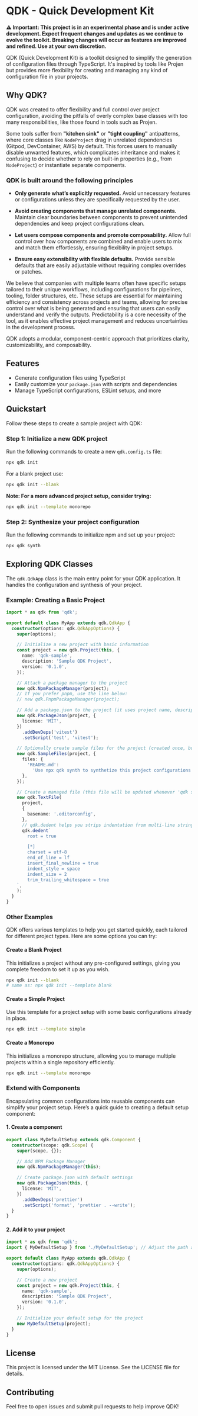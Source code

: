 # QDK - Quick Development Kit

**⚠️ Important: This project is in an experimental phase and is under active development. Expect frequent changes and updates as we continue to evolve the toolkit. Breaking changes will occur as features are improved and refined. Use at your own discretion.**

QDK (Quick Development Kit) is a toolkit designed to simplify the generation of configuration files through TypeScript. It's inspired by tools like Projen but provides more flexibility for creating and managing any kind of configuration file in your projects.

## Why QDK?

QDK was created to offer flexibility and full control over project configuration, avoiding the pitfalls of overly complex base classes with too many responsibilities, like those found in tools such as Projen.

Some tools suffer from **"kitchen sink"** or **"tight coupling"** antipatterns, where core classes like `NodeProject` drag in unrelated dependencies (Gitpod, DevContainer, AWS) by default. This forces users to manually disable unwanted features, which complicates inheritance and makes it confusing to decide whether to rely on built-in properties (e.g., from `NodeProject`) or instantiate separate components.

### QDK is built around the following principles

- **Only generate what’s explicitly requested.**
  Avoid unnecessary features or configurations unless they are specifically requested by the user.

- **Avoid creating components that manage unrelated components.**
  Maintain clear boundaries between components to prevent unintended dependencies and keep project configurations clean.

- **Let users compose components and promote composability.**
  Allow full control over how components are combined and enable users to mix and match them effortlessly, ensuring flexibility in project setups.

- **Ensure easy extensibility with flexible defaults.**
  Provide sensible defaults that are easily adjustable without requiring complex overrides or patches.

We believe that companies with multiple teams often have specific setups tailored to their unique workflows, including configurations for pipelines, tooling, folder structures, etc. These setups are essential for maintaining efficiency and consistency across projects and teams, allowing for precise control over what is being generated and ensuring that users can easily understand and verify the outputs. Predictability is a core necessity of the tool, as it enables effective project management and reduces uncertainties in the development process.

QDK adopts a modular, component-centric approach that prioritizes clarity, customizability, and composability.

## Features

- Generate configuration files using TypeScript
- Easily customize your `package.json` with scripts and dependencies
- Manage TypeScript configurations, ESLint setups, and more

## Quickstart

Follow these steps to create a sample project with QDK:

### Step 1: Initialize a new QDK project

Run the following commands to create a new `qdk.config.ts` file:

```bash
npx qdk init
```

For a blank project use:

```sh
npx qdk init --blank
```

**Note: For a more advanced project setup, consider trying:**

```sh
npx qdk init --template monorepo
```

### Step 2: Synthesize your project configuration

Run the following commands to initialize npm and set up your project:

```sh
npx qdk synth
```

## Exploring QDK Classes

The `qdk.QdkApp` class is the main entry point for your QDK application. It handles the configuration and synthesis of your project.

### Example: Creating a Basic Project

```ts
import * as qdk from 'qdk';

export default class MyApp extends qdk.QdkApp {
  constructor(options: qdk.QdkAppOptions) {
    super(options);

    // Initialize a new project with basic information
    const project = new qdk.Project(this, {
      name: 'qdk-sample',
      description: 'Sample QDK Project',
      version: '0.1.0',
    });

    // Attach a package manager to the project
    new qdk.NpmPackageManager(project);
    // If you prefer pnpm, use the line below:
    // new qdk.PnpmPackageManager(project);

    // Add a package.json to the project (it uses project name, description, and version)
    new qdk.PackageJson(project, {
      license: 'MIT',
    })
      .addDevDeps('vitest')
      .setScript('test', 'vitest');

    // Optionally create sample files for the project (created once, but never updated)
    new qdk.SampleFiles(project, {
      files: {
        'README.md':
          'Use npx qdk synth to synthetize this project configurations',
      },
    });

    // Create a managed file (this file will be updated whenever 'qdk synth' is run)
    new qdk.TextFile(
      project,
      {
        basename: '.editorconfig',
      },
      // qdk.dedent helps you strips indentation from multi-line strings.
      qdk.dedent`
        root = true

        [*]
        charset = utf-8
        end_of_line = lf
        insert_final_newline = true
        indent_style = space
        indent_size = 2
        trim_trailing_whitespace = true
    `,
    );
  }
}
```

### Other Examples

QDK offers various templates to help you get started quickly, each tailored for different project types. Here are some options you can try:

#### Create a Blank Project
  
This initializes a project without any pre-configured settings, giving you complete freedom to set it up as you wish.

```sh  
npx qdk init --blank
# same as: npx qdk init --template blank
```

#### Create a Simple Project

Use this template for a project setup with some basic configurations already in place.

```sh  
npx qdk init --template simple
```

#### Create a Monorepo

This initializes a monorepo structure, allowing you to manage multiple projects within a single repository efficiently.

```sh  
npx qdk init --template monorepo
```

### Extend with Components

Encapsulating common configurations into reusable components can simplify your project setup. Here’s a quick guide to creating a default setup component:

#### 1. Create a component

```ts
export class MyDefaultSetup extends qdk.Component {
  constructor(scope: qdk.Scope) {
    super(scope, {});

    // Add NPM Package Manager
    new qdk.NpmPackageManager(this);

    // Create package.json with default settings
    new qdk.PackageJson(this, {
      license: 'MIT',
    })
      .addDevDeps('prettier')
      .setScript('format', 'prettier . --write');
  }
}
```

#### 2. Add it to your project

```ts
import * as qdk from 'qdk';
import { MyDefaultSetup } from './MyDefaultSetup'; // Adjust the path as needed

export default class MyApp extends qdk.QdkApp {
  constructor(options: qdk.QdkAppOptions) {
    super(options);

    // Create a new project
    const project = new qdk.Project(this, {
      name: 'qdk-sample',
      description: 'Sample QDK Project',
      version: '0.1.0',
    });

    // Initialize your default setup for the project
    new MyDefaultSetup(project);
  }
}
```

## License

This project is licensed under the MIT License. See the LICENSE file for details.

## Contributing

Feel free to open issues and submit pull requests to help improve QDK!
